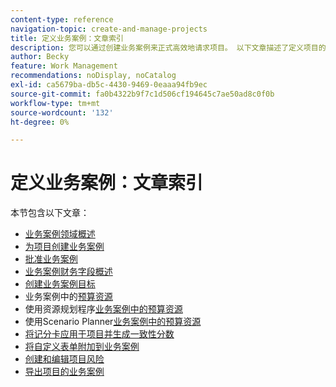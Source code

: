 ```yaml
---
content-type: reference
navigation-topic: create-and-manage-projects
title: 定义业务案例：文章索引
description: 您可以通过创建业务案例来正式高效地请求项目。 以下文章描述了定义项目的业务案例所需的信息。
author: Becky
feature: Work Management
recommendations: noDisplay, noCatalog
exl-id: ca5679ba-db5c-4430-9469-0eaaa94fb9ec
source-git-commit: fa0b4322b9f7c1d506cf194645c7ae50ad8c0f0b
workflow-type: tm+mt
source-wordcount: '132'
ht-degree: 0%

---
```


# 定义业务案例：文章索引

本节包含以下文章：

* [业务案例领域概述](../../../manage-work/projects/define-a-business-case/areas-of-business-case.md)
* [为项目创建业务案例](../../../manage-work/projects/define-a-business-case/create-business-case.md)
* [批准业务案例](../../../manage-work/projects/define-a-business-case/approve-business-case.md)
* [业务案例财务字段概述](../../../manage-work/projects/define-a-business-case/business-case-finances.md)
* [创建业务案例目标](../../../manage-work/projects/define-a-business-case/create-business-case-goals.md)
* 业务案例中的[预算资源](../../../manage-work/projects/define-a-business-case/budget-resources-in-business-case.md)
* 使用资源规划程序[业务案例中的预算资源](../../../manage-work/projects/define-a-business-case/budget-resources-in-business-case-use-resource-planner.md)
* 使用Scenario Planner[业务案例中的预算资源](../../../manage-work/projects/define-a-business-case/budget-resources-in-business-case-use-scenario-planner.md)
* [将记分卡应用于项目并生成一致性分数](../../../manage-work/projects/define-a-business-case/apply-scorecard-to-project-to-generate-alignment-score.md)
* [将自定义表单附加到业务案例](../../../manage-work/projects/define-a-business-case/attach-custom-form-to-business-case.md)
* [创建和编辑项目风险](../../../manage-work/projects/define-a-business-case/create-edit-risks-on-projects.md)
* [导出项目的业务案例](../../../manage-work/projects/define-a-business-case/export-business-case.md)
